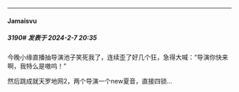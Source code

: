
*****

####  Jamaisvu  
##### 3190#       发表于 2024-2-7 20:35

今晚小缘直播抽导演池子笑死我了，连续歪了好几个狂，急得大喊：“导演你快来啊，我特么是嗷呜！”

然后跳成就天罗地网2，两个导演一个new夏音，直接四锁...

